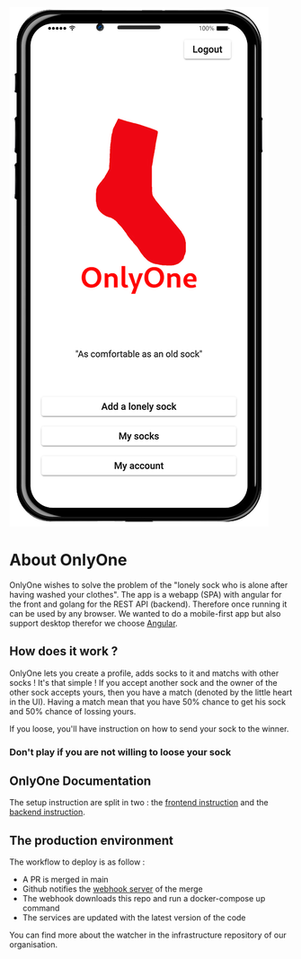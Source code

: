 ![image of the app running on an iphone13](./screenshots/onlyone.png)

# About OnlyOne   
OnlyOne wishes to solve the problem of the "lonely sock who is alone after having washed your clothes".
The app is a webapp (SPA) with angular for the front and golang for the REST API (backend). Therefore once running it can be used by any browser. We wanted to do a mobile-first app but also support desktop therefor we choose [Angular](https://angular.io/).

## How does it work ?
OnlyOne lets you create a profile, adds socks to it and matchs with other socks ! It's that simple !
If you accept another sock and the owner of the other sock accepts yours, then you have a match (denoted by the little heart in the UI). Having a match mean that you have 50% chance to get his sock and 50% chance of lossing yours.

If you loose, you'll have instruction on how to send your sock to the winner.

### Don't play if you are not willing to loose your sock

## OnlyOne Documentation
The setup instruction are split in two : the [frontend instruction](./frontend/README.md) and the [backend instruction](./backend/README.md).

## The production environment
The workflow to deploy is as follow :
- A PR is merged in main
- Github notifies the [webhook server](https://github.com/OneSock-inc/Infra) of the merge
- The webhook downloads this repo and run a docker-compose up command
- The services are updated with the latest version of the code

You can find more about the watcher in the infrastructure repository of our organisation.
